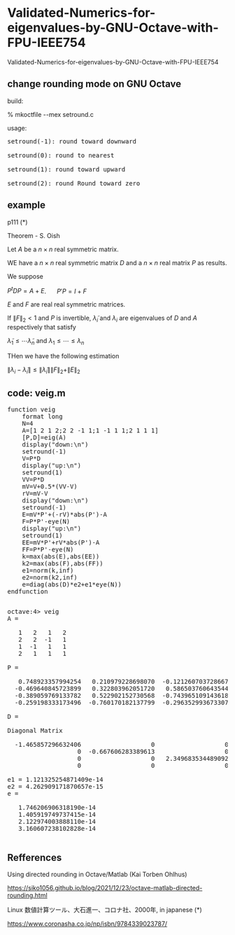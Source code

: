# Validated-Numerics-for-eigenvalues-by-GNU-Octave-with-FPU-IEEE754
Validated-Numerics-for-eigenvalues-by-GNU-Octave-with-FPU-IEEE754


## change rounding mode on GNU Octave

build:

% mkoctfile --mex setround.c

usage:
<pre>
setround(-1): round toward downward

setround(0): round to nearest

setround(1): round toward upward

setround(2): round Round toward zero
</pre>

## example

p111 (*)

  Theorem - S. Oish
  
  Let $A$ be a $n\times n$ real symmetric matrix.
  
  WE have a $n\times n$ real symmetric matrix $D$ and a $n\times n$ real matrix $P$ as results.

  We suppose

  $P^t D P = A + E$. $\quad$ $P' P = I + F$

  $E$ and $F$ are real real symmetric matrices.

  If $\| F \|_2 \lt 1$ and $P$ is invertible, $\tilde{\lambda}_i$ and $\lambda_i$ are eigenvalues of $D$ and $A$ respectively that satisfy

  $\tilde{\lambda}_1 \le \cdots \tilde{\lambda}_n$ and $\lambda_1 \le \cdots \le \lambda_n$

  THen we have the following estimation

  $\|\lambda_i - \tilde{\lambda}_i\| \le \|\tilde{\lambda}_i\|\|F\|_2+\|E\|_2$

  ## code: veig.m

  <pre>
function veig
	format long
	N=4
	A=[1 2 1 2;2 2 -1 1;1 -1 1 1;2 1 1 1]
	[P,D]=eig(A)
	display("down:\n")
	setround(-1)
	V=P*D
	display("up:\n")
	setround(1)
	VV=P*D
	mV=V+0.5*(VV-V)
	rV=mV-V
	display("down:\n")
	setround(-1)
	E=mV*P'+(-rV)*abs(P')-A
	F=P*P'-eye(N)
	display("up:\n")
	setround(1)
	EE=mV*P'+rV*abs(P')-A
	FF=P*P'-eye(N)
	k=max(abs(E),abs(EE))
	k2=max(abs(F),abs(FF))
	e1=norm(k,inf)
	e2=norm(k2,inf)
	e=diag(abs(D)*e2+e1*eye(N))
endfunction
  </pre>

  <pre>
octave:4> veig
A =

   1   2   1   2
   2   2  -1   1
   1  -1   1   1
   2   1   1   1

P =

   0.748923357994254   0.210979228698070  -0.121260703728667   0.616358183720965
  -0.469640845723899   0.322803962051720   0.586503760643544   0.575541846317392
  -0.389059769133782   0.522902152730568  -0.743965109143618   0.147383008139437
  -0.259198333173496  -0.760170182137799  -0.296352993673307   0.516848547845046

D =

Diagonal Matrix

  -1.465857296632406                   0                   0                   0
                   0  -0.667606283389613                   0                   0
                   0                   0   2.349683534489092                   0
                   0                   0                   0   4.783780045532938

e1 = 1.121325254871409e-14
e2 = 4.262909171870657e-15
e =

   1.746206906318190e-14
   1.405919749737415e-14
   2.122974003888110e-14
   3.160607238102828e-14
  </pre>

## Refferences

Using directed rounding in Octave/Matlab (Kai Torben Ohlhus) 

https://siko1056.github.io/blog/2021/12/23/octave-matlab-directed-rounding.html

Linux 数値計算ツール、大石進一、コロナ社、2000年, in japanese   (*)

https://www.coronasha.co.jp/np/isbn/9784339023787/

